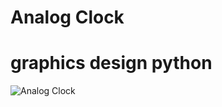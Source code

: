 # Analog Clock 
# graphics design python
![Analog Clock](https://user-images.githubusercontent.com/72095437/181933660-1fed8e47-7914-46e3-a928-ea16733c6cb4.png)
